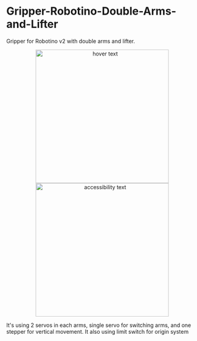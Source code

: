 # Gripper-Robotino-Double-Arms-and-Lifter
Gripper for Robotino v2 with double arms and lifter.

<p align="center">
  <img src="https://user-images.githubusercontent.com/51043477/72821801-9c6dd180-3ca3-11ea-909f-06da35f6c18c.jpg" width="350" title="hover text">
  <img src="https://user-images.githubusercontent.com/51043477/72821827-a42d7600-3ca3-11ea-9b72-a7d46955fef1.jpg" width="350" alt="accessibility text">
</p>

It's using 2 servos in each arms, single servo for switching arms, and one stepper for vertical movement. It also using limit switch for origin system
